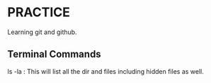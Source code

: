 # PRACTICE

Learning git and github.

## Terminal Commands
ls -la : This will list all the dir and files including hidden files as well.